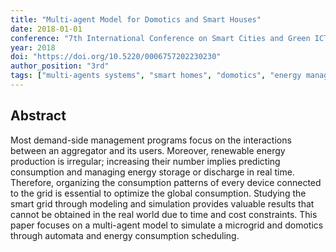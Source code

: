 ```yaml
---
title: "Multi-agent Model for Domotics and Smart Houses"
date: 2018-01-01
conference: "7th International Conference on Smart Cities and Green ICT Systems (SMARTGREENS)"
year: 2018
doi: "https://doi.org/10.5220/0006757202230230"
author_position: "3rd"
tags: ["multi-agents systems", "smart homes", "domotics", "energy management", "demand response", "microgrids"]
---
```


## Abstract

Most demand-side management programs focus on the interactions between an aggregator and its users. Moreover, renewable energy production is irregular; increasing their number implies predicting consumption and managing energy storage or discharge in real time. Therefore, organizing the consumption patterns of every device connected to the grid is essential to optimize the global consumption. Studying the smart grid through modeling and simulation provides valuable results that cannot be obtained in the real world due to time and cost constraints. This paper focuses on a multi-agent model to simulate a microgrid and domotics through automata and energy consumption scheduling.
